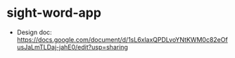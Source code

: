 # sight-word-app

- Design doc: https://docs.google.com/document/d/1sL6xlaxQPDLvoYNtKWM0c82eOfusJaLmTLDaj-jahE0/edit?usp=sharing
